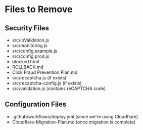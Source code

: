 # Files to Remove

## Security Files
- src/ipValidation.js
- src/monitoring.js
- src/config.example.js
- src/config.prod.js
- blocked.html
- ROLLBACK.md
- Click Fraud Prevention Plan.md
- src/recaptcha.js (if exists)
- src/recaptcha-config.js (if exists)
- src/validation.js (contains reCAPTCHA code)

## Configuration Files
- .github/workflows/deploy.yml (since we're using Cloudflare)
- Cloudflare-Migration-Plan.md (once migration is complete) 